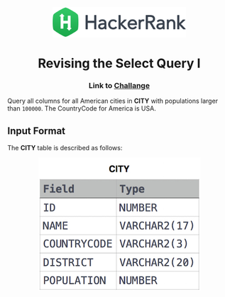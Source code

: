 <p align="center">
    <img src="https://raw.githubusercontent.com/emilia98/HackerRank/master/hackerrank.png?raw=true" width="300px">
</p>

<h1 align="center"> Revising the Select Query I</a></h1>
<h3 align="center"> Link to <a href="https://www.hackerrank.com/challenges/revising-the-select-query/problem">Challange</a></h3>

Query all columns for all American cities in **CITY** with populations larger than ``100000``. The CountryCode for America is USA.

## Input Format

The **CITY** table is described as follows: 

<p align="center">
    <img src="https://raw.githubusercontent.com/emilia98/HackerRank/master/SQL/Revising%20The%20Select%20Query%20I/img.jpg">
</p>


